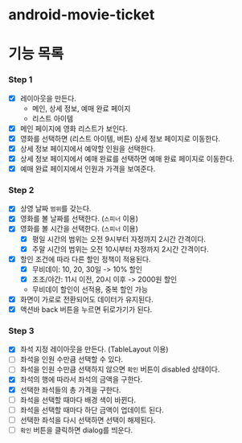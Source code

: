 # android-movie-ticket

# 기능 목록
### Step 1
- [x] 레이아웃을 만든다.
  - 메인, 상세 정보, 예매 완료 페이지
  - 리스트 아이템
- [x] 메인 페이지에 영화 리스트가 보인다.
- [x] 영화를 선택하면 (리스트 아이템, 버튼) 상세 정보 페이지로 이동한다.
- [x] 상세 정보 페이지에서 예약할 인원을 선택한다.
- [x] 상세 정보 페이지에서 예매 완료를 선택하면 예매 완료 페이지로 이동한다.
- [x] 예매 완료 페이지에서 인원과 가격을 보여준다.

### Step 2
- [x] 상영 날짜 `범위`를 갖는다.
- [x] 영화를 볼 날짜를 선택한다. (`스피너` 이용)
- [x] 영화를 볼 시간을 선택한다. (`스피너` 이용)
  - [x] 평일 시간의 범위는 오전 9시부터 자정까지 2시간 간격이다.
  - [x] 주말 시간의 범위는 오전 10시부터 자정까지 2시간 간격이다.
- [x] 할인 조건에 따라 다른 할인 정책이 적용된다.
  - [x] 무비데이: 10, 20, 30일 -> 10% 할인
  - [x] 조조/야간: 11시 이전, 20시 이후 -> 2000원 할인
  - 무비데이 할인이 선적용, 중복 할인 가능
- [x] 화면이 가로로 전환되어도 데이터가 유지된다.
- [x] 액션바 back 버튼을 누르면 뒤로가기가 된다.

### Step 3
- [x] 좌석 지정 레이아웃을 만든다. (TableLayout 이용)
- [ ] 좌석을 인원 수만큼 선택할 수 있다.
- [ ] 좌석을 인원 수만큼 선택하지 않으면 `확인` 버튼이 disabled 상태이다.
- [x] 좌석의 행에 따라서 좌석의 금액을 구한다.
- [x] 선택한 좌석들의 총 가격을 구한다.
- [ ] 좌석을 선택할 때마다 배경 색이 바뀐다.
- [ ] 좌석을 선택할 때마다 하단 금액이 업데이트 된다.
- [ ] 선택한 좌석을 다시 선택하면 선택이 해제된다.
- [ ] `확인` 버튼을 클릭하면 dialog를 띄운다.